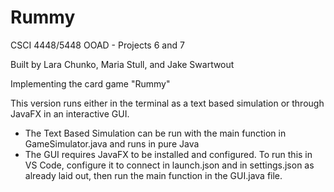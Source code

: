 # Rummy

CSCI 4448/5448 OOAD - Projects 6 and 7 

Built by Lara Chunko, Maria Stull, and Jake Swartwout

Implementing the card game "Rummy"

This version runs either in the terminal as a text based simulation or through JavaFX in an interactive GUI.
- The Text Based Simulation can be run with the main function in GameSimulator.java and runs in pure Java
- The GUI requires JavaFX to be installed and configured. To run this in VS Code, configure it to connect in launch.json and in settings.json as already laid out, then run the main function in the GUI.java file.
